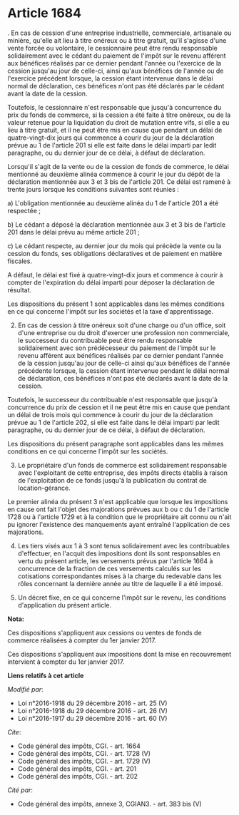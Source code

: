 # Article 1684

. En cas de cession d'une entreprise industrielle, commerciale, artisanale ou minière, qu'elle ait lieu à titre onéreux ou à
titre gratuit, qu'il s'agisse d'une vente forcée ou volontaire, le cessionnaire peut être rendu responsable solidairement
avec le cédant du paiement de l'impôt sur le revenu afférent aux bénéfices réalisés par ce dernier pendant l'année ou
l'exercice de la cession jusqu'au jour de celle-ci, ainsi qu'aux bénéfices de l'année ou de l'exercice précédent lorsque, la
cession étant intervenue dans le délai normal de déclaration, ces bénéfices n'ont pas été déclarés par le cédant avant la
date de la cession.

Toutefois, le cessionnaire n'est responsable que jusqu'à concurrence du prix du fonds de commerce, si la cession a été faite
à titre onéreux, ou de la valeur retenue pour la liquidation du droit de mutation entre vifs, si elle a eu lieu à titre
gratuit, et il ne peut être mis en cause que pendant un délai de quatre-vingt-dix jours qui commence à courir du jour de la
déclaration prévue au 1 de l'article 201 si elle est faite dans le délai imparti par ledit paragraphe, ou du dernier jour de
ce délai, à défaut de déclaration.

Lorsqu'il s'agit de la vente ou de la cession de fonds de commerce, le délai mentionné au deuxième alinéa commence à courir
le jour du dépôt de la déclaration mentionnée aux 3 et 3 bis de l'article 201. Ce délai est ramené à trente jours lorsque les
conditions suivantes sont réunies :

a) L'obligation mentionnée au deuxième alinéa du 1 de l'article 201 a été respectée ;

b) Le cédant a déposé la déclaration mentionnée aux 3 et 3 bis de l'article 201 dans le délai prévu au même article 201 ;

c) Le cédant respecte, au dernier jour du mois qui précède la vente ou la cession du fonds, ses obligations déclaratives et
de paiement en matière fiscales.

A défaut, le délai est fixé à quatre-vingt-dix jours et commence à courir à compter de l'expiration du délai imparti pour
déposer la déclaration de résultat.

Les dispositions du présent 1 sont applicables dans les mêmes conditions en ce qui concerne l'impôt sur les sociétés et la
taxe d'apprentissage.

2. En cas de cession à titre onéreux soit d'une charge ou d'un office, soit d'une entreprise ou du droit d'exercer une
profession non commerciale, le successeur du contribuable peut être rendu responsable solidairement avec son prédécesseur du
paiement de l'impôt sur le revenu afférent aux bénéfices réalisés par ce dernier pendant l'année de la cession jusqu'au jour
de celle-ci ainsi qu'aux bénéfices de l'année précédente lorsque, la cession étant intervenue pendant le délai normal de
déclaration, ces bénéfices n'ont pas été déclarés avant la date de la cession.

Toutefois, le successeur du contribuable n'est responsable que jusqu'à concurrence du prix de cession et il ne peut être mis
en cause que pendant un délai de trois mois qui commence à courir du jour de la déclaration prévue au 1 de l'article 202, si
elle est faite dans le délai imparti par ledit paragraphe, ou du dernier jour de ce délai, à défaut de déclaration.

Les dispositions du présent paragraphe sont applicables dans les mêmes conditions en ce qui concerne l'impôt sur les
sociétés.

3. Le propriétaire d'un fonds de commerce est solidairement responsable avec l'exploitant de cette entreprise, des impôts
directs établis à raison de l'exploitation de ce fonds jusqu'à la publication du contrat de location-gérance.

Le premier alinéa du présent 3 n'est applicable que lorsque les impositions en cause ont fait l'objet des majorations prévues
aux b ou c du 1 de l'article 1728 ou à l'article 1729 et à la condition que le propriétaire ait connu ou n'ait pu ignorer
l'existence des manquements ayant entraîné l'application de ces majorations.

4. Les tiers visés aux 1 à 3 sont tenus solidairement avec les contribuables d'effectuer, en l'acquit des impositions dont
ils sont responsables en vertu du présent article, les versements prévus par l'article 1664 à concurrence de la fraction de
ces versements calculés sur les cotisations correspondantes mises à la charge du redevable dans les rôles concernant la
dernière année au titre de laquelle il a été imposé.

5. Un décret fixe, en ce qui concerne l'impôt sur le revenu, les conditions d'application du présent article.

**Nota:**

Ces dispositions s'appliquent aux cessions ou ventes de fonds de commerce réalisées à compter du 1er janvier 2017.

Ces dispositions s'appliquent aux impositions dont la mise en recouvrement intervient à compter du 1er janvier 2017.

**Liens relatifs à cet article**

_Modifié par_:

  - Loi n°2016-1918 du 29 décembre 2016 - art. 25 (V)
  - Loi n°2016-1918 du 29 décembre 2016 - art. 26 (V)
  - Loi n°2016-1917 du 29 décembre 2016 - art. 60 (V)

_Cite_:

  - Code général des impôts, CGI. - art. 1664
  - Code général des impôts, CGI. - art. 1728 (V)
  - Code général des impôts, CGI. - art. 1729 (V)
  - Code général des impôts, CGI. - art. 201
  - Code général des impôts, CGI. - art. 202

_Cité par_:

  - Code général des impôts, annexe 3, CGIAN3. - art. 383 bis (V)
